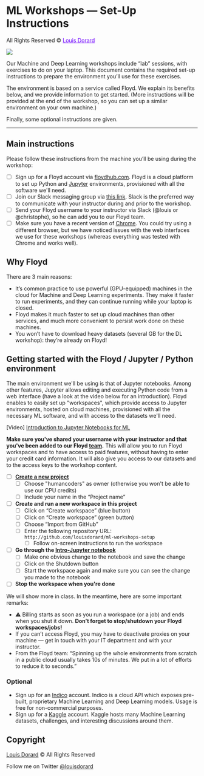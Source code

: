 # ML Workshops — Set-Up Instructions

All Rights Reserved © <a href="http://www.louisdorard.com" style="color: #6D00FF;">Louis Dorard</a>

<img src="http://s3.louisdorard.com.s3.amazonaws.com/ML_icon.png">

Our Machine and Deep Learning workshops include “lab” sessions, with exercises to do on your laptop. This document contains the required set-up instructions to prepare the environment you’ll use for these exercises.

The environment is based on a service called Floyd. We explain its benefits below, and we provide information to get started. (More instructions will be provided at the end of the workshop, so you can set up a similar environment on your own machine.)

Finally, some optional instructions are given.

***

## Main instructions

Please follow these instructions from the machine you’ll be using during the workshop:

* [ ] Sign up for a Floyd account via [floydhub.com](https://www.floydhub.com/). Floyd is a cloud platform to set up Python and [Jupyter](https://jupyter.org/) environments, provisioned with all the software we'll need.
* [ ] Join our Slack messaging group via [this link](https://louisdorard.com/slack). Slack is the preferred way to communicate with your instructor during and prior to the workshop.
* [ ] Send your Floyd username to your instructor via Slack (@louis or @christophe), so he can add you to our Floyd team.
* [ ] Make sure you have a recent version of [Chrome](http://google.com/chrome). You could try using a different browser, but we have noticed issues with the web interfaces we use for these workshops (whereas everything was tested with Chrome and works well).

## Why Floyd

There are 3 main reasons:

* It’s common practice to use powerful (GPU-equipped) machines in the cloud for Machine and Deep Learning experiments. They make it faster to run experiments, and they can continue running while your laptop is closed.
* Floyd makes it much faster to set up cloud machines than other services, and much more convenient to persist work done on these machines.
* You won’t have to download heavy datasets (several GB for the DL workshop): they’re already on Floyd!

## Getting started with the Floyd / Jupyter / Python environment

The main environment we'll be using is that of Jupyter notebooks. Among other features, Jupyter allows editing and executing Python code from a web interface (have a look at the video below for an introduction). Floyd enables to easily set up "workspaces", which provide access to Jupyter environments, hosted on cloud machines, provisioned with all the necessary ML software, and with access to the datasets we'll need.

[Video] [Introduction to Jupyter Notebooks for ML](https://www.youtube.com/watch?v=pwr-pR0tu5Y&&feature=youtu.be)

**Make sure you've shared your username with your instructor and that you've been added to our Floyd [team](https://www.floydhub.com/teams/humancoders/settings).** This will allow you to run Floyd workspaces and to have access to paid features, without having to enter your credit card information. It will also give you access to our datasets and to the access keys to the workshop content.

* [ ] **[Create a new project](https://www.floydhub.com/projects/create)**
  * [ ] Choose "humancoders" as owner (otherwise you won't be able to use our CPU credits)
  * [ ] Include your name in the “Project name”
* [ ] **Create and run a new workspace in this project**
  * [ ] Click on “Create workspace” (blue button)
  * [ ] Click on “Create workspace” (green button)
  * [ ] Choose “Import from GitHub”
  * [ ] Enter the following repository URL: `http://github.com/louisdorard/ml-workshops-setup`
    * [ ] Follow on-screen instructions to run the workspace
* [ ] **Go through the [Intro-Jupyter notebook](Intro-Jupyter.ipynb)**
  * [ ] Make one obvious change to the notebook and save the change
  * [ ] Click on the Shutdown button
  * [ ] Start the workspace again and make sure you can see the change you made to the notebook
* [ ] **Stop the workspace when you're done**

We will show more in class. In the meantime, here are some important remarks:

* ⚠️ Billing starts as soon as you run a workspace (or a job) and ends when you shut it down. **Don’t forget to stop/shutdown your Floyd workspaces/jobs!**
* If you can’t access Floyd, you may have to deactivate proxies on your machine — get in touch with your IT department and with your instructor.
* From the Floyd team: “Spinning up the whole environments from scratch in a public cloud usually takes 10s of minutes. We put in a lot of efforts to reduce it to seconds.”

<!--
In case you cannot use Floyd, you will need to download the workshop datasets and to install all the required ML software on your own machine, which will be time consuming.
-->

### Optional

* Sign up for an [Indico](http://www.indico.io/) account. Indico is a cloud API which exposes pre-built, proprietary Machine Learning and Deep Learning models. Usage is free for non-commercial purposes.
* Sign up for a [Kaggle](http://kaggle.com) account. Kaggle hosts many Machine Learning datasets, challenges, and interesting discussions around them.

## Copyright

[Louis Dorard](http://louisdorard.com) © All Rights Reserved

Follow me on Twitter [@louisdorard](https://twitter.com/louisdorard)
